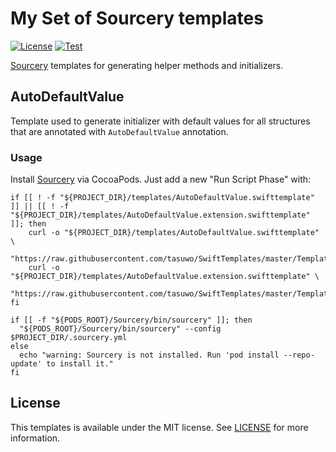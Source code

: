 My Set of Sourcery templates
============================

[![License](https://img.shields.io/badge/license-MIT-blue.svg?style=flat)](http://mit-license.org)
[![Test](https://github.com/tasuwo/SwiftTemplates/actions/workflows/test.yml/badge.svg)](https://github.com/tasuwo/SwiftTemplates/actions/workflows/test.yml)

[Sourcery](https://github.com/krzysztofzablocki/Sourcery) templates for generating helper methods and initializers.

## AutoDefaultValue

Template used to generate initializer with default values for all structures that are annotated with `AutoDefaultValue` annotation.

### Usage

Install [Sourcery](https://github.com/krzysztofzablocki/Sourcery) via CocoaPods. Just add a new "Run Script Phase" with:

``` shell
if [[ ! -f "${PROJECT_DIR}/templates/AutoDefaultValue.swifttemplate" ]] || [[ ! -f "${PROJECT_DIR}/templates/AutoDefaultValue.extension.swifttemplate" ]]; then
    curl -o "${PROJECT_DIR}/templates/AutoDefaultValue.swifttemplate" \
        "https://raw.githubusercontent.com/tasuwo/SwiftTemplates/master/Templates/AutoDefaultValue.swifttemplate"
    curl -o "${PROJECT_DIR}/templates/AutoDefaultValue.extension.swifttemplate" \
        "https://raw.githubusercontent.com/tasuwo/SwiftTemplates/master/Templates/AutoDefaultValue.extension.swifttemplate"
fi

if [[ -f "${PODS_ROOT}/Sourcery/bin/sourcery" ]]; then
  "${PODS_ROOT}/Sourcery/bin/sourcery" --config $PROJECT_DIR/.sourcery.yml
else
  echo "warning: Sourcery is not installed. Run 'pod install --repo-update' to install it."
fi
```

## License

This templates is available under the MIT license. See [LICENSE](LICENSE) for more information.


